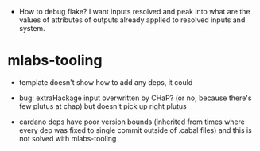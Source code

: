 - How to debug flake? I want inputs resolved and peak into what are the values of attributes 
 of outputs already applied to resolved inputs and system.

# mlabs-tooling
 - template doesn't show how to add any deps, it could

 - bug: extraHackage input overwritten by CHaP? (or no, because there's few plutus at chap) but doesn't pick up right plutus

 - cardano deps have poor version bounds (inherited from times where every dep was fixed to single commit outside of .cabal files)
 and this is not solved with mlabs-tooling 